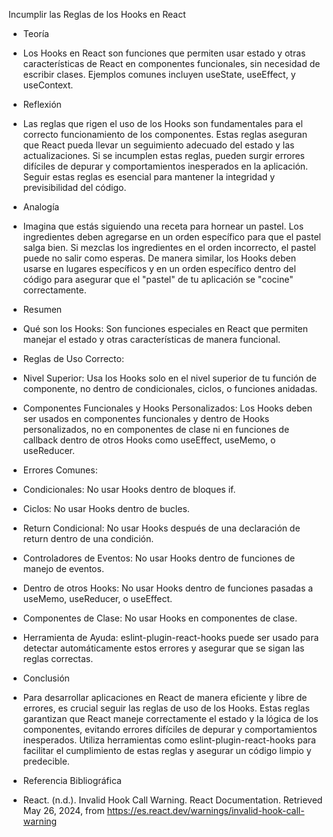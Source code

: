 Incumplir las Reglas de los Hooks en React
 - Teoría

  - Los Hooks en React son funciones que permiten usar estado y otras características de React en componentes funcionales, sin necesidad de escribir clases. Ejemplos comunes incluyen useState, useEffect, y useContext.

 - Reflexión

  - Las reglas que rigen el uso de los Hooks son fundamentales para el correcto funcionamiento de los componentes. Estas reglas aseguran que React pueda llevar un seguimiento adecuado del estado y las actualizaciones. Si se incumplen estas reglas, pueden surgir errores difíciles de depurar y comportamientos inesperados en la aplicación. Seguir estas reglas es esencial para mantener la integridad y previsibilidad del código.

 - Analogía

  - Imagina que estás siguiendo una receta para hornear un pastel. Los ingredientes deben agregarse en un orden específico para que el pastel salga bien. Si mezclas los ingredientes en el orden incorrecto, el pastel puede no salir como esperas. De manera similar, los Hooks deben usarse en lugares específicos y en un orden específico dentro del código para asegurar que el "pastel" de tu aplicación se "cocine" correctamente.

 - Resumen

  - Qué son los Hooks: Son funciones especiales en React que permiten manejar el estado y otras características de manera funcional.
  - Reglas de Uso Correcto:
  - Nivel Superior: Usa los Hooks solo en el nivel superior de tu función de componente, no dentro de condicionales, ciclos, o funciones anidadas.
  - Componentes Funcionales y Hooks Personalizados: Los Hooks deben ser usados en componentes funcionales y dentro de Hooks personalizados, no en componentes de clase ni en funciones de callback dentro de otros Hooks como useEffect, useMemo, o useReducer.
 - Errores Comunes:
  - Condicionales: No usar Hooks dentro de bloques if.
  - Ciclos: No usar Hooks dentro de bucles.
  - Return Condicional: No usar Hooks después de una declaración de return dentro de una condición.
  - Controladores de Eventos: No usar Hooks dentro de funciones de manejo de eventos.
  - Dentro de otros Hooks: No usar Hooks dentro de funciones pasadas a useMemo, useReducer, o useEffect.
  - Componentes de Clase: No usar Hooks en componentes de clase.
  - Herramienta de Ayuda: eslint-plugin-react-hooks puede ser usado para detectar automáticamente estos errores y asegurar que se sigan las reglas correctas.

 - Conclusión

  - Para desarrollar aplicaciones en React de manera eficiente y libre de errores, es crucial seguir las reglas de uso de los Hooks. Estas reglas garantizan que React maneje correctamente el estado y la lógica de los componentes, evitando errores difíciles de depurar y comportamientos inesperados. Utiliza herramientas como eslint-plugin-react-hooks para facilitar el cumplimiento de estas reglas y asegurar un código limpio y predecible.

 - Referencia Bibliográfica

  - React. (n.d.). Invalid Hook Call Warning. React Documentation. Retrieved May 26, 2024, from https://es.react.dev/warnings/invalid-hook-call-warning
